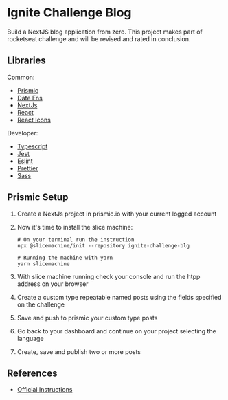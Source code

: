 # Ignite Challenge Blog

Build a NextJS blog application from zero. This project makes part of rocketseat challenge and will be revised and rated in conclusion.

## Libraries

Common:

- [Prismic](https://prismic.io/)
- [Date Fns](https://date-fns.org/)
- [NextJs](https://nextjs.org/)
- [React](https://reactjs.org/)
- [React Icons](https://react-icons.github.io/react-icons/)

Developer:

- [Typescript](https://www.typescriptlang.org/)
- [Jest](https://jestjs.io/)
- [Eslint](https://eslint.org/)
- [Prettier](https://prettier.io/)
- [Sass](https://sass-lang.com/)

## Prismic Setup

1. Create a NextJs project in prismic.io with your current logged account
2. Now it's time to install the slice machine:

   ```console
   # On your terminal run the instruction
   npx @slicemachine/init --repository ignite-challenge-blg

   # Running the machine with yarn
   yarn slicemachine
   ```

3. With slice machine running check your console and run the htpp address on your browser
4. Create a custom type repeatable named posts using the fields specified on the challenge
5. Save and push to prismic your custom type posts
6. Go back to your dashboard and continue on your project selecting the language
7. Create, save and publish two or more posts

## References

- [Official Instructions](https://www.notion.so/Desafio-01-Criando-um-projeto-do-zero-b1a3645d286b4eec93f5f1f5476d0ff7)
